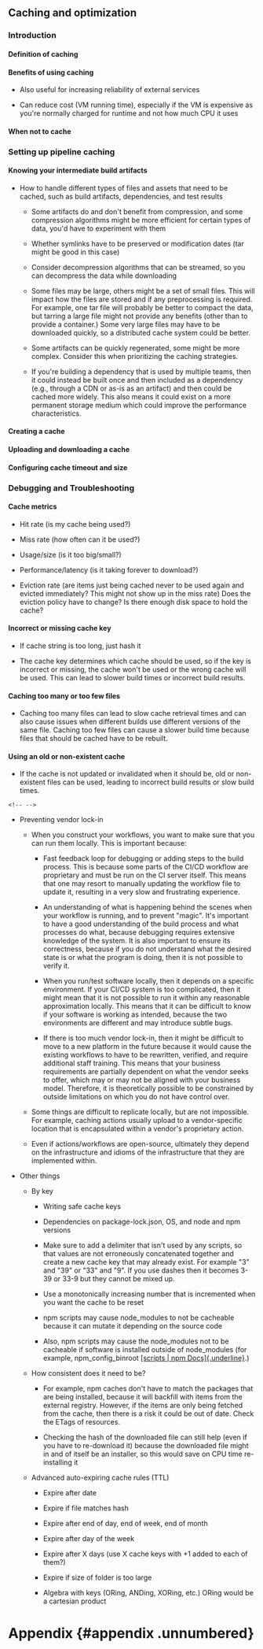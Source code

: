 ﻿## Caching and optimization

### Introduction

#### Definition of caching

#### Benefits of using caching

-   Also useful for increasing reliability of external services

-   Can reduce cost (VM running time), especially if the VM is expensive as you're normally charged for runtime and not how much CPU it uses

#### When not to cache

### Setting up pipeline caching

#### Knowing your intermediate build artifacts

-   How to handle different types of files and assets that need to be cached, such as build artifacts, dependencies, and test results

    -   Some artifacts do and don't benefit from compression, and some compression algorithms might be more efficient for certain types of data, you'd have to experiment with them

    -   Whether symlinks have to be preserved or modification dates (tar might be good in this case)

    -   Consider decompression algorithms that can be streamed, so you can decompress the data while downloading

    -   Some files may be large, others might be a set of small files. This will impact how the files are stored and if any preprocessing is required. For example, one tar file will probably be better to compact the data, but tarring a large file might not provide any benefits (other than to provide a container.) Some very large files may have to be downloaded quickly, so a distributed cache system could be better.

    -   Some artifacts can be quickly regenerated, some might be more complex. Consider this when prioritizing the caching strategies.

    -   If you're building a dependency that is used by multiple teams, then it could instead be built once and then included as a dependency (e.g., through a CDN or as-is as an artifact) and then could be cached more widely. This also means it could exist on a more permanent storage medium which could improve the performance characteristics.

#### Creating a cache

#### Uploading and downloading a cache

#### Configuring cache timeout and size

### Debugging and Troubleshooting

#### Cache metrics

-   Hit rate (is my cache being used?)

-   Miss rate (how often can it be used?)

-   Usage/size (is it too big/small?)

-   Performance/latency (is it taking forever to download?)

-   Eviction rate (are items just being cached never to be used again and evicted immediately? This might not show up in the miss rate) Does the eviction policy have to change? Is there enough disk space to hold the cache?

#### Incorrect or missing cache key

-   If cache string is too long, just hash it

-   The cache key determines which cache should be used, so if the key is incorrect or missing, the cache won\'t be used or the wrong cache will be used. This can lead to slower build times or incorrect build results.

#### Caching too many or too few files

-   Caching too many files can lead to slow cache retrieval times and can also cause issues when different builds use different versions of the same file. Caching too few files can cause a slower build time because files that should be cached have to be rebuilt.

#### Using an old or non-existent cache

-   If the cache is not updated or invalidated when it should be, old or non-existent files can be used, leading to incorrect build results or slow build times.

```{=html}
<!-- -->
```
-   Preventing vendor lock-in

    -   When you construct your workflows, you want to make sure that you can run them locally. This is important because:

        -   Fast feedback loop for debugging or adding steps to the build process. This is because some parts of the CI/CD workflow are proprietary and must be run on the CI server itself. This means that one may resort to manually updating the workflow file to update it, resulting in a very slow and frustrating experience.

        -   An understanding of what is happening behind the scenes when your workflow is running, and to prevent "magic". It's important to have a good understanding of the build process and what processes do what, because debugging requires extensive knowledge of the system. It is also important to ensure its correctness, because if you do not understand what the desired state is or what the program is doing, then it is not possible to verify it.

        -   When you run/test software locally, then it depends on a specific environment. If your CI/CD system is too complicated, then it might mean that it is not possible to run it within any reasonable approximation locally. This means that it can be difficult to know if your software is working as intended, because the two environments are different and may introduce subtle bugs.

        -   If there is too much vendor lock-in, then it might be difficult to move to a new platform in the future because it would cause the existing workflows to have to be rewritten, verified, and require additional staff training. This means that your business requirements are partially dependent on what the vendor seeks to offer, which may or may not be aligned with your business model. Therefore, it is theoretically possible to be constrained by outside limitations on which you do not have control over.

    -   Some things are difficult to replicate locally, but are not impossible. For example, caching actions usually upload to a vendor-specific location that is encapsulated within a vendor's proprietary action.

    -   Even if actions/workflows are open-source, ultimately they depend on the infrastructure and idioms of the infrastructure that they are implemented within.

-   Other things

    -   By key

        -   Writing safe cache keys

        -   Dependencies on package-lock.json, OS, and node and npm versions

        -   Make sure to add a delimiter that isn't used by any scripts, so that values are not erroneously concatenated together and create a new cache key that may already exist. For example "3" and "39" or "33" and "9". If you use dashes then it becomes 3-39 or 33-9 but they cannot be mixed up.

        -   Use a monotonically increasing number that is incremented when you want the cache to be reset

        -   npm scripts may cause node_modules to not be cacheable because it can mutate it depending on the source code

        -   Also, npm scripts may cause the node_modules not to be cacheable if software is installed outside of node_modules (for example, npm_config_binroot [[scripts \| npm Docs]{.underline}](https://docs.npmjs.com/cli/v9/using-npm/scripts#:~:text=Inspect%20the%20env%20to%20determine%20where%20to%20put%20things.%20For%20instance%2C%20if%20the%20npm_config_binroot%20environment%20variable%20is%20set%20to%20/home/user/bin%2C%20then%20don%27t%20try%20to%20install%20executables%20into%20/usr/local/bin.%20The%20user%20probably%20set%20it%20up%20that%20way%20for%20a%20reason).)

    -   How consistent does it need to be?

        -   For example, npm caches don't have to match the packages that are being installed, because it will backfill with items from the external registry. However, if the items are only being fetched from the cache, then there is a risk it could be out of date. Check the ETags of resources.

        -   Checking the hash of the downloaded file can still help (even if you have to re-download it) because the downloaded file might in and of itself be an installer, so this would save on CPU time re-installing it

    -   Advanced auto-expiring cache rules (TTL)

        -   Expire after date

        -   Expire if file matches hash

        -   Expire after end of day, end of week, end of month

        -   Expire after day of the week

        -   Expire after X days (use X cache keys with +1 added to each of them?)

        -   Expire if size of folder is too large

        -   Algebra with keys (ORing, ANDing, XORing, etc.) ORing would be a cartesian product

# Appendix {#appendix .unnumbered}


